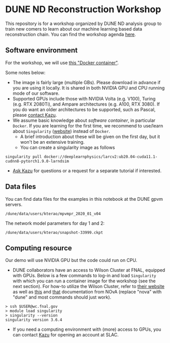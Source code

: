 # DUNE ND Reconstruction Workshop

This repository is for a workshop organized by DUNE ND analysis group to train new comers to learn about our machine learning based data reconstruction chain. You can find the workshop agenda [here](https://indico.fnal.gov/event/50338/).

## Software environment

For the workshop, we will use [this "Docker container"](https://hub.docker.com/layers/deeplearnphysics/larcv2/ub20.04-cuda11.1-cudnn8-pytorch1.9.0-larndsim/images/sha256-531e5a9c7ec30b2d64e9a7173859b8658ba85ead929523b24ec4f9430c7af5d6?context=explore).

Some notes below:

* The image is fairly large (multiple GBs). Please download in advance if you are using it locally. It is shared in both NVIDIA GPU and CPU running mode of our software.
* Supported GPUs include those with NVIDIA Volta (e.g. V100), Turing (e.g. RTX 2080Ti), and Ampare architectures (e.g. A100, RTX 3080). If you do want an older architectures to be supported, such as Pascal, please [contact Kazu](mailto:kterao@slac.stanford.edu).
* We assume basic knowledge about _software container_, in particular `Docker`. If you are learning for the first time, we recommend to use/learn about `Singularity` ([website](https://singularity.hpcng.org/)) instead of `Docker`.
    * A brief introduction about these will be given on the first day, but it won't be an extensive training. 
    * You can create a singularity image as follows
```
singularity pull docker://deeplearnphysics/larcv2:ub20.04-cuda11.1-cudnn8-pytorch1.9.0-larndsim
```
* [Ask Kazu](mailto:kterao@slac.stanford.edu) for questions or a request for a separate tutorial if interested.

## Data files

You can find data files for the examples in this notebook at the DUNE gpvm servers.
```
/dune/data/users/kterao/mpvmpr_2020_01_v04
```

The network model parameters for day 1 and 2: 
```
/dune/data/users/kterao/snapshot-33999.ckpt
```


## Computing resource
Our demo will use NVIDIA GPU but the code could run on CPU.

* DUNE collaborators have an access to Wilson Cluster at FNAL, equipped with GPUs. Below is a few commands to log-in and load `Singularity` with which you can run a container image for the workshop (see the next section). For how-to utilize the Wilson Cluster, refer to [their website](https://computing.fnal.gov/wilsoncluster/slurm-job-scheduler/) as well as [this](https://cdcvs.fnal.gov/redmine/projects/nova_reconstruction/wiki/The_Wilson_Cluster) and [that](https://cdcvs.fnal.gov/redmine/projects/nova_reconstruction/wiki/Step-by-step_guide_to_running_on_the_WC) documentation from NOvA (replace "nova" with "dune" and most commands should just work).
```
> ssh $USER@wc.fnal.gov
> module load singularity
> singularity --version
singularity version 3.6.4
```

* If you need a computing environment with (more) access to GPUs, you can contact [Kazu](mailto:kterao@slac.stanford.edu) for opening an account at SLAC.
